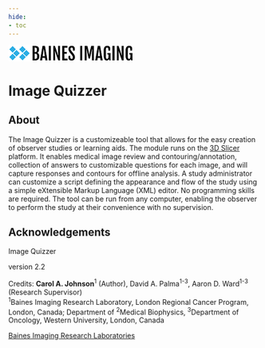 ```yaml
---
hide:
- toc
---
```

<!-- let javascript handle toc on left sidebar -->

![Baines logo](assets\bainesimaginglogo-small.png)

# Image Quizzer

## About

The Image Quizzer is a customizeable tool that allows for the easy creation of observer studies or learning aids.
The module runs on the [3D Slicer](https://slicer.org) platform. It enables medical image review and contouring/annotation, collection of answers to customizable questions for each image, and will capture responses and contours for offline analysis.
A study administrator can customize a script defining the appearance and flow of the study using a simple eXtensible Markup Language (XML) editor. No programming skills are required.
The tool can be run from any computer, enabling the observer to perform the study at their convenience with no supervision.    


## Acknowledgements

Image Quizzer

version 2.2  



Credits: **Carol A. Johnson**<sup>1</sup> (Author), David A. Palma<sup>1-3</sup>, Aaron D. Ward<sup>1-3</sup> (Research Supervisor)  
<sup>1</sup>Baines Imaging Research Laboratory, London Regional Cancer Program, London, Canada; Department of <sup>2</sup>Medical Biophysics, <sup>3</sup>Department of Oncology, Western University, London, Canada




[Baines Imaging Research Laboratories](https://bainesimaging.com)


<!--
saving for copy/paste tree symbols
.
├─ docs/
│  └─ stylesheets/
│     └─ extra.css
└─ mkdocs.yml
-->